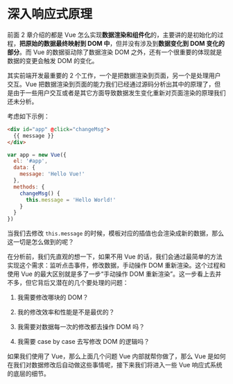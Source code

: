 # 深入响应式原理

前面 2 章介绍的都是 Vue 怎么实现**数据渲染和组件化**的，主要讲的是初始化的过程，**把原始的数据最终映射到 DOM 中**，但并没有涉及到**数据变化到 DOM 变化的部分**。而 Vue 的数据驱动除了数据渲染 DOM 之外，还有一个很重要的体现就是数据的变更会触发 DOM 的变化。

其实前端开发最重要的 2 个工作，一个是把数据渲染到页面，另一个是处理用户交互。Vue 把数据渲染到页面的能力我们已经通过源码分析出其中的原理了，但是由于一些用户交互或者是其它方面导致数据发生变化重新对页面渲染的原理我们还未分析。

考虑如下示例：

```html
<div id="app" @click="changeMsg">
  {{ message }}
</div>
```

```js
var app = new Vue({
  el: '#app',
  data: {
    message: 'Hello Vue!'
  },
  methods: {
    changeMsg() {
      this.message = 'Hello World!'
    }
  }
})
```
当我们去修改 `this.message` 的时候，模板对应的插值也会渲染成新的数据，那么这一切是怎么做到的呢？

在分析前，我们先直观的想一下，如果不用 Vue 的话，我们会通过最简单的方法实现这个需求：监听点击事件，修改数据，手动操作 DOM 重新渲染。这个过程和使用 Vue 的最大区别就是多了一步“手动操作 DOM 重新渲染”。这一步看上去并不多，但它背后又潜在的几个要处理的问题：

1. 我需要修改哪块的 DOM？

2. 我的修改效率和性能是不是最优的？

3. 我需要对数据每一次的修改都去操作 DOM 吗？

4. 我需要 case by case 去写修改 DOM 的逻辑吗？

如果我们使用了 Vue，那么上面几个问题 Vue 内部就帮你做了，那么 Vue 是如何在我们对数据修改后自动做这些事情呢，接下来我们将进入一些 Vue 响应式系统的底层的细节。